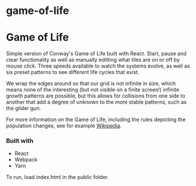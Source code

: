 # game-of-life
<h1>Game of Life</h1>

Simple version of Conway's Game of Life built with React. Start, pause and clear functionality as well as manually editting what tiles are on or off by mouse click. Three speeds available to watch the systems evolve, as well as six preset patterns to see different life cycles that exist.

We wrap the edges around so that our grid is not infinite in size, which means none of the interesting (but not visible on a finite screen!) infinite growth patterns are possible, but this allows for collisions from one side to another that add a degree of unknown to the more stable patterns, such as the glider gun.

For more information on the Game of Life, including the rules depicting the population changes, see for example <a href='https://en.wikipedia.org/wiki/Conway%27s_Game_of_Life'>Wikipedia</a>.

<h3>Built with</h3>
<ul>
  <li>React</li>
  <li>Webpack</li>
  <li>Yarn</li>
</ul>

To run, load index.html in the public folder.
